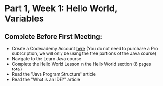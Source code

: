 # Part 1, Week 1: Hello World, Variables
## Complete Before First Meeting: 
* Create a Codecademy Account [here](https://www.codecademy.com/) (You do not need to purchase a Pro subscription, we will only be using the free portions of the Java course)
* Navigate to the Learn Java course
* Complete the Hello World Lesson in the Hello World section (8 pages total)
* Read the "Java Program Structure" article
* Read the "What is an IDE?" article